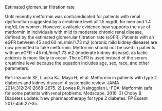 Estimated glomerular filtration rate

Until recently metformin was contraindicated for patients with renal dysfunction suggested by a creatinine level of 1.5 mg/dL for men and 1.4 mg/dL for women. However, available evidence now supports the use of metformin in individuals with mild to moderate chronic renal disease, defined by the estimated glomerular filtration rate (eGFR). Patients with an eGFR between 45 and 60 mL/min/1.73 m2 (chronic mild kidney disease) are now permitted to take metformin. Metformin should not be used in patients with an eGFR <45 mL/min/1.73 m2 (moderate kidney disease), as lactic acidosis is more likely to occur. The eGFR is used instead of the serum creatinine level because the equation includes age, sex, race, and other parameters.

Ref: Inzucchi SE, Lipska KJ, Mayo H, et al: Metformin in patients with type 2 diabetes and kidney disease: A systematic review. JAMA 2014;312(24):2668-2675. 2) Lowes R, Nainggolan L: FDA: Metformin safe for some patients with renal problems. Medscape, 2016.  3) Choby B: Diabetes update: New pharmacotherapy for type 2 diabetes. FP Essent 2017;456:27-35.